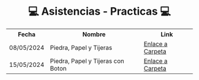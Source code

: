 <h1 align="center">💻 Asistencias - Practicas 💻</h1>

<table>
  <tr>
    <th>Fecha</th>
    <th>Nombre</th>
    <th>Link</th>
  </tr>
  <tr>
    <td>08/05/2024</td>
    <td>Piedra, Papel y Tijeras</td>
    <td><a href="https://github.com/CodeStrong2023/-Programando-Ando---tercer-semestre/tree/Asistencias/PiedraPapelTijeras">Enlace a Carpeta</a></td>
  </tr>
    <tr>
    <td>15/05/2024</td>
    <td>Piedra, Papel y Tijeras con Boton</td>
    <td><a href="https://github.com/CodeStrong2023/-Programando-Ando---tercer-semestre/tree/Asistencias/PiedraPapelTijeras">Enlace a Carpeta</a></td>
  </tr>
</table>
